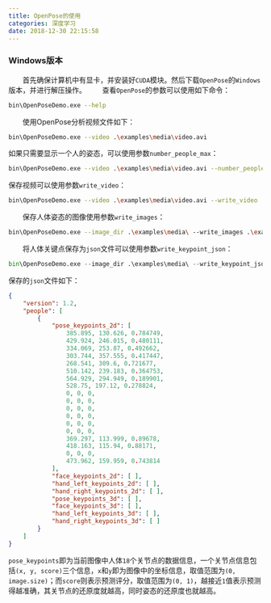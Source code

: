 ```yaml
---
title: OpenPose的使用
categories: 深度学习
date: 2018-12-30 22:15:58
---
```

### Windows版本

&emsp;&emsp;首先确保计算机中有显卡，并安装好`CUDA`模块。然后下载`OpenPose`的`Windows`版本，并进行解压操作。<!--more-->
&emsp;&emsp;查看`OpenPose`的参数可以使用如下命令：

``` bash
bin\OpenPoseDemo.exe --help
```

&emsp;&emsp;使用OpenPose分析视频文件如下：

``` bash
bin\OpenPoseDemo.exe --video .\examples\media\video.avi
```

如果只需要显示一个人的姿态，可以使用参数`number_people_max`：

``` bash
bin\OpenPoseDemo.exe --video .\examples\media\video.avi --number_people_max 1
```

保存视频可以使用参数`write_video`：

``` bash
bin\OpenPoseDemo.exe --video .\examples\media\video.avi --write_video .\examples\video.avi
```

&emsp;&emsp;保存人体姿态的图像使用参数`write_images`：

``` bash
bin\OpenPoseDemo.exe --image_dir .\examples\media\ --write_images .\examples\media\images\
```

&emsp;&emsp;将人体关键点保存为`json`文件可以使用参数`write_keypoint_json`：

``` python
bin\OpenPoseDemo.exe --image_dir .\examples\media\ --write_keypoint_json .\examples\media\json\
```

保存的`json`文件如下：

``` json
{
    "version": 1.2,
    "people": [
        {
            "pose_keypoints_2d": [
                385.895, 130.626, 0.784749,
                429.924, 246.015, 0.480111,
                334.069, 253.87, 0.492662,
                303.744, 357.555, 0.417447,
                268.541, 309.6, 0.721677,
                510.142, 239.183, 0.364753,
                564.929, 294.949, 0.189901,
                528.75, 197.12, 0.278824,
                0, 0, 0,
                0, 0, 0,
                0, 0, 0,
                0, 0, 0,
                0, 0, 0,
                0, 0, 0,
                369.297, 113.999, 0.89678,
                418.163, 115.94, 0.88171,
                0, 0, 0,
                473.962, 159.959, 0.743814
            ],
            "face_keypoints_2d": [ ],
            "hand_left_keypoints_2d": [ ],
            "hand_right_keypoints_2d": [ ],
            "pose_keypoints_3d": [ ],
            "face_keypoints_3d": [ ],
            "hand_left_keypoints_3d": [ ],
            "hand_right_keypoints_3d": [ ]
        }
    ]
}
```

`pose_keypoints`即为当前图像中人体`18`个关节点的数据信息，一个关节点信息包括`(x, y, score)`三个信息，`x`和`y`即为图像中的坐标信息，取值范围为`(0, image.size)`；而`score`则表示预测评分，取值范围为`(0, 1)`，越接近`1`值表示预测得越准确，其关节点的还原度就越高，同时姿态的还原度也就越高。